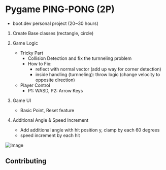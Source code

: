 # Pygame PING-PONG (2P)

- boot.dev personal project (20~30 hours)

1. Create Base classes (rectangle, circle)
2. Game Logic

   - Tricky Part
     - Collision Detection and fix the turnneling problem
     - How to Fix:
       - reflect with normal vector (add up way for corner detection)
       - inside handling (turnneling): throw logic (change velocity to opposite direction)
   - Player Control
     - P1: WASD, P2: Arrow Keys

3. Game UI

   - Basic Point, Reset feature

4. Additional Angle & Speed Increment
   - Add additional angle with hit position y, clamp by each 60 degrees
   - speed increment by each hit

![Image](https://github.com/user-attachments/assets/ea2f119a-928d-404b-8046-06348d672e01)

## Contributing
